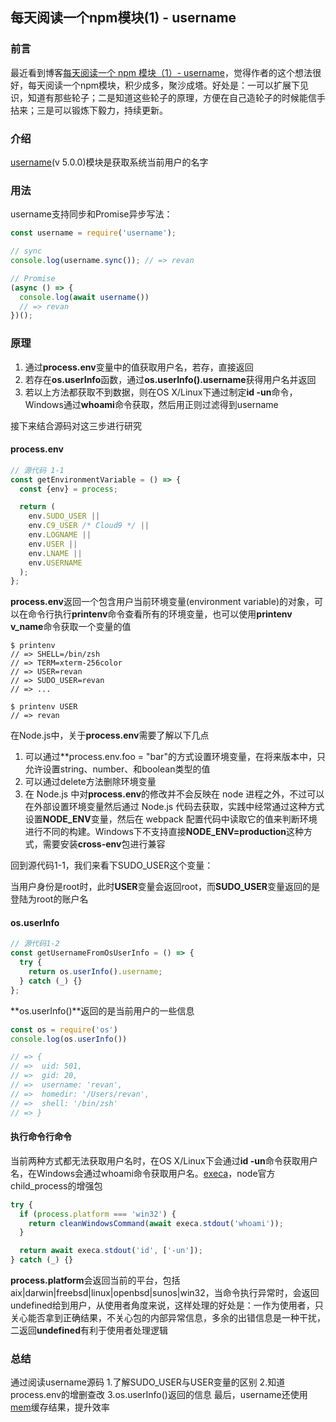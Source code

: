 ## 每天阅读一个npm模块(1) - username

### 前言
最近看到博客[每天阅读一个 npm 模块（1）- username](https://juejin.im/post/5b803ee6e51d4538e567a85c)，觉得作者的这个想法很好，每天阅读一个npm模块，积少成多，聚沙成塔。好处是：一可以扩展下见识，知道有那些轮子；二是知道这些轮子的原理，方便在自己造轮子的时候能信手拈来；三是可以锻炼下毅力，持续更新。

### 介绍
[username](https://www.npmjs.com/package/username)(v 5.0.0)模块是获取系统当前用户的名字

### 用法
username支持同步和Promise异步写法：
```javascript
const username = require('username');

// sync
console.log(username.sync()); // => revan

// Promise
(async () => {
  console.log(await username())
  // => revan
})();
```

### 原理
1. 通过**process.env**变量中的值获取用户名，若存，直接返回
2. 若存在**os.userInfo**函数，通过**os.userInfo().username**获得用户名并返回
3. 若以上方法都获取不到数据，则在OS X/Linux下通过制定**id -un**命令，Windows通过**whoami**命令获取，然后用正则过滤得到username

接下来结合源码对这三步进行研究

#### process.env
```javascript
// 源代码 1-1 
const getEnvironmentVariable = () => {
  const {env} = process;

  return (
    env.SUDO_USER ||
    env.C9_USER /* Cloud9 */ ||
    env.LOGNAME ||
    env.USER ||
    env.LNAME ||
    env.USERNAME
  );
};
```
**process.env**返回一个包含用户当前环境变量(environment variable)的对象，可以在命令行执行**printenv**命令查看所有的环境变量，也可以使用**printenv v_name**命令获取一个变量的值
```shell
$ printenv
// => SHELL=/bin/zsh
// => TERM=xterm-256color
// => USER=revan
// => SUDO_USER=revan
// => ...

$ printenv USER
// => revan
```

在Node.js中，关于**process.env**需要了解以下几点
1. 可以通过**process.env.foo = "bar"的方式设置环境变量，在将来版本中，只允许设置string、number、和boolean类型的值
2. 可以通过delete方法删除环境变量
3. 在 Node.js 中对**process.env**的修改并不会反映在 node 进程之外，不过可以在外部设置环境变量然后通过 Node.js 代码去获取，实践中经常通过这种方式设置**NODE_ENV**变量，然后在 webpack 配置代码中读取它的值来判断环境进行不同的构建。Windows下不支持直接**NODE_ENV=production**这种方式，需要安装**cross-env**包进行兼容

回到源代码1-1，我们来看下SUDO_USER这个变量：

当用户身份是root时，此时**USER**变量会返回root，而**SUDO_USER**变量返回的是登陆为root的账户名

#### os.userInfo

```javascript
// 源代码1-2
const getUsernameFromOsUserInfo = () => {
  try {
    return os.userInfo().username;
  } catch (_) {}
};
```
**os.userInfo()**返回的是当前用户的一些信息

```javascript
const os = require('os')
console.log(os.userInfo())

// => {
// =>  uid: 501,
// =>  gid: 20,
// =>  username: 'revan',
// =>  homedir: '/Users/revan',
// =>  shell: '/bin/zsh'
// => }
```

#### 执行命令行命令

当前两种方式都无法获取用户名时，在OS X/Linux下会通过**id -un**命令获取用户名，在Windows会通过whoami命令获取用户名。[execa](https://www.npmjs.com/package/execa)，node官方child_process的增强包
```javascript
try {
  if (process.platform === 'win32') {
    return cleanWindowsCommand(await execa.stdout('whoami'));
  }

  return await execa.stdout('id', ['-un']);
} catch (_) {}
```
**process.platform**会返回当前的平台，包括aix|darwin|freebsd|linux|openbsd|sunos|win32，当命令执行异常时，会返回undefined给到用户，从使用者角度来说，这样处理的好处是：一作为使用者，只关心能否拿到正确结果，不关心包的内部异常信息，多余的出错信息是一种干扰，二返回**undefined**有利于使用者处理逻辑

### 总结
通过阅读username源码
1.了解SUDO_USER与USER变量的区别
2.知道process.env的增删查改
3.os.userInfo()返回的信息
最后，username还使用[mem](https://www.npmjs.com/package/mem)缓存结果，提升效率

